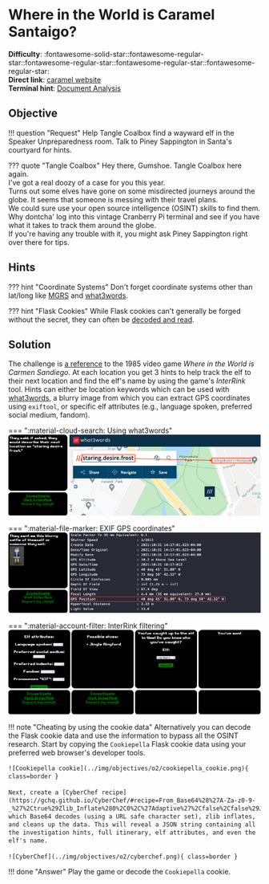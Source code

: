 # Where in the World is Caramel Santaigo?

**Difficulty**: :fontawesome-solid-star::fontawesome-regular-star::fontawesome-regular-star::fontawesome-regular-star::fontawesome-regular-star:<br/>
**Direct link**: [caramel website](https://caramel.kringlecastle.com?challenge=osint&id=fced6967-9a25-40fa-acd4-04a67888499e)<br/>
**Terminal hint**: [Document Analysis](../hints/h2.md)


## Objective

!!! question "Request"
    Help Tangle Coalbox find a wayward elf in the Speaker Unpreparedness room. Talk to Piney Sappington in Santa's courtyard for hints.

??? quote "Tangle Coalbox"
    Hey there, Gumshoe. Tangle Coalbox here again.<br/>
    I've got a real doozy of a case for you this year.<br/>
    Turns out some elves have gone on some misdirected journeys around the globe. It seems that someone is messing with their travel plans.<br/>
    We could sure use your open source intelligence (OSINT) skills to find them.<br/>
    Why dontcha' log into this vintage Cranberry Pi terminal and see if you have what it takes to track them around the globe.<br/>
    If you're having any trouble with it, you might ask Piney Sappington right over there for tips.


## Hints

??? hint "Coordinate Systems"
    Don't forget coordinate systems other than lat/long like [MGRS](https://en.wikipedia.org/wiki/Military_Grid_Reference_System) and [what3words](https://what3words.com/).

??? hint "Flask Cookies"
    While Flask cookies can't generally be forged without the secret, they can often be [decoded and read](https://gist.github.com/chriselgee/b9f1861dd9b99a8c1ed30066b25ff80b).


## Solution

The challenge is [a reference](../easter_eggs.md#where-in-the-world-is-carmen-sandiego) to the 1985 video game *Where in the World is Carmen Sandiego*. At each location you get 3 hints to help track the elf to their next location and find the elf's name by using the game's *InterRink* tool. Hints can either be location keywords which can be used with [what3words](https://what3words.com/), a blurry image from which you can extract GPS coordinates using `exiftool`, or specific elf attributes (e.g., language spoken, preferred social medium, fandom).

=== ":material-cloud-search: Using what3words"
    ![what3words](../img/objectives/o2/what3words.png)

=== ":material-file-marker: EXIF GPS coordinates"
    ![Extract GPS coordinates using exiftool](../img/objectives/o2/gps_coords_from_exif.png)

=== ":material-account-filter: InterRink filtering"
    ![Filtering](../img/objectives/o2/filtering.png)


!!! note "Cheating by using the cookie data<span id="cookiepella"></span>"
    Alternatively you can decode the Flask cookie data and use the information to bypass all the OSINT research. Start by copying the `Cookiepella` Flask cookie data using your preferred web browser's developer tools.

    ![Cookiepella cookie](../img/objectives/o2/cookiepella_cookie.png){ class=border }

    Next, create a [CyberChef recipe](https://gchq.github.io/CyberChef/#recipe=From_Base64%28%27A-Za-z0-9-_%27%2Ctrue%29Zlib_Inflate%280%2C0%2C%27Adaptive%27%2Cfalse%2Cfalse%29JSON_Beautify%28%27%2520%2520%2520%2520%27%2Cfalse%29) which Base64 decodes (using a URL safe character set), zlib inflates, and cleans up the data. This will reveal a JSON string containing all the investigation hints, full itinerary, elf attributes, and even the elf's name.

    ![CyberChef](../img/objectives/o2/cyberchef.png){ class=border }

!!! done "Answer"
    Play the game or decode the `Cookiepella` cookie.
